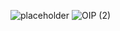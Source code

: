 
![placeholder](https://github.com/samik1234/hello/assets/82882143/b4a14ad9-4048-4982-a841-00abfa6c4dad)
![OIP (2)](https://github.com/samik1234/hello/assets/82882143/dd618c62-112d-4e57-a288-273d7d8834a5)
